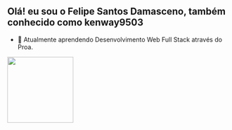 ## Olá! eu sou o Felipe Santos Damasceno, também conhecido como kenway9503

-	📖 Atualmente aprendendo Desenvolvimento Web Full Stack através do Proa.

<div>
  <a href="#">
  <img height="150em" src="#">
</div>

##

<div>
  
</div>

